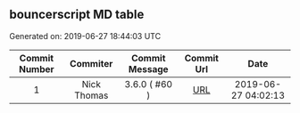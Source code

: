 ## bouncerscript MD table
Generated on: 2019-06-27 18:44:03 UTC

| Commit Number | Commiter | Commit Message | Commit Url | Date | 
|:-----:|:-----:|:----------------------------------:|:------:|:----:| 
|1|Nick Thomas|3.6.0 ( #60 )|[URL](https://api.github.com/repos/mozilla-releng/bouncerscript/commits/ed5ff4e01bde358b044ea8475415104455478e2f)|2019-06-27 04:02:13
